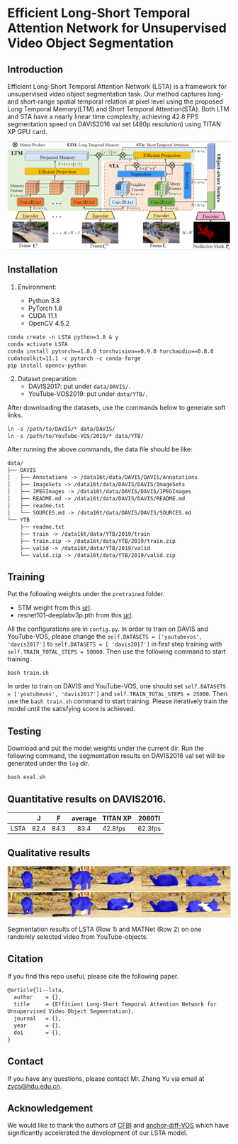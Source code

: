 # Efficient Long-Short Temporal Attention Network for Unsupervised Video Object Segmentation

## Introduction

Efficient Long-Short Temporal Attention Network  (LSTA) is a framework for unsupervised video object segmentation task. 
Our method captures long- and short-range spatial temporal relation at pixel level using the proposed Long Temporal Memory(LTM) and Short Temporal Attention(STA). 
Both LTM and STA have a nearly linear time complexity, achieving 42.8 FPS segmentation speed on DAVIS2016 val set (480p resolution) 
using TITAN XP GPU card.
<p align="center">
<img src="figs/LSTA.png" width="1000px">
</p>

## Installation

1. Environment:

   - Python 3.8
   - PyTorch 1.8
   - CUDA 11.1
   - OpenCV 4.5.2
```
conda create -n LSTA python=3.8 & y
conda activate LSTA
conda install pytorch==1.8.0 torchvision==0.9.0 torchaudio==0.8.0 cudatoolkit=11.1 -c pytorch -c conda-forge
pip install opencv-python
```

2. Dataset preparation:
   - DAVIS2017: put under `data/DAVIS/`.
   - YouTube-VOS2019: put under `data/YTB/`.
   
After downloading the datasets, use the commands below to generate soft links.
```
ln -s /path/to/DAVIS/* data/DAVIS/
ln -s /path/to/YouTube-VOS/2019/* data/YTB/
```

After running the above commands, the data file should be like:

```
data/
├── DAVIS
│   ├── Annotations -> /data16t/data/DAVIS/DAVIS/Annotations
│   ├── ImageSets -> /data16t/data/DAVIS/DAVIS/ImageSets
│   ├── JPEGImages -> /data16t/data/DAVIS/DAVIS/JPEGImages
│   ├── README.md -> /data16t/data/DAVIS/DAVIS/README.md
│   ├── readme.txt
│   └── SOURCES.md -> /data16t/data/DAVIS/DAVIS/SOURCES.md
└── YTB
    ├── readme.txt
    ├── train -> /data16t/data/YTB/2019/train
    ├── train.zip -> /data16t/data/YTB/2019/train.zip
    ├── valid -> /data16t/data/YTB/2019/valid
    └── valid.zip -> /data16t/data/YTB/2019/valid.zip
```
## Training
Put the following weights under the `pretrained` folder.
- STM weight from this [url](https://github.com/seoungwugoh/STM).
- resnet101-deeplabv3p.pth from this  [url](https://pytorch.org/hub/pytorch_vision_deeplabv3_resnet101/). 

All the configurations are in `config.py`. In order to train on DAVIS and YouTube-VOS, please change the `self.DATASETS = ['youtubevos', 'davis2017']` to `self.DATASETS = [ 'davis2017']` in first step training with `self.TRAIN_TOTAL_STEPS = 50000`.
Then use the following command to start training. 
```
bash train.sh
```
In order to train on DAVIS and YouTube-VOS, one should set  `self.DATASETS = ['youtubevos', 'davis2017']`  and  `self.TRAIN_TOTAL_STEPS = 25000`.
Then use the `bash train.sh` command to start training. Please iteratively train the model until the satisfying score is achieved.

## Testing

Download and put the model weights under the current dir. Run the following command, the segmentation results on DAVIS2016 val set will be generated under the `log` dir.

```
bash eval.sh
```

## Quantitative results on DAVIS2016.

|       |  J   |  F   | average | TITAN XP | 2080TI  |
|:-----:|:----:|:----:|:-------:|----------|---------|
| LSTA  | 82.4 | 84.3 |  83.4   | 42.8fps  | 62.3fps |

## Qualitative results 


<p align="center">
    <img src="figs/cat.png" width="600"> <br>
</p>

Segmentation results of LSTA (Row 1) and MATNet (Row 2) on one randomly selected video from YouTube-objects.

## Citation

If you find this repo useful, please cite the following paper.
```
@article{li--lsta,
  author    = {},
  title     = {Efficient Long-Short Temporal Attention Network for Unsupervised Video Object Segmentation},
  journal   = {},
  year      = {},
  doi       = {},
}
```
## Contact
If you have any questions, please contact Mr. Zhang Yu via email at zycs@hdu.edu.cn.

## Acknowledgement

We would like to thank the authors of [CFBI](https://github.com/z-x-yang/CFBI) and [anchor-diff-VOS](https://github.com/yz93/anchor-diff-VOS) 
which have significantly accelerated the development of our LSTA model. 


